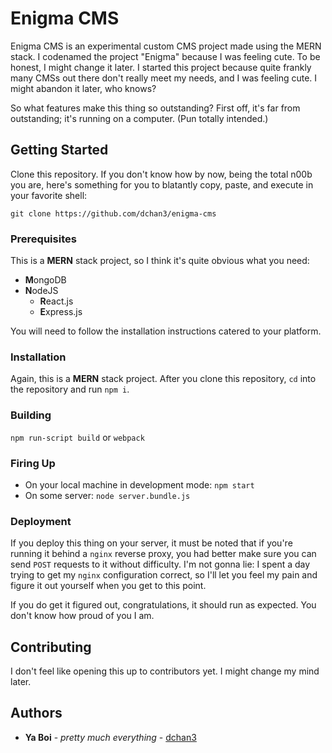 # Enigma CMS

Enigma CMS is an experimental custom CMS project made using the MERN stack.
I codenamed the project "Enigma" because I was feeling cute. To be honest, I might change it later.
I started this project because quite frankly many CMSs out there don't really meet my needs, and I was feeling cute.
I might abandon it later, who knows?

So what features make this thing so outstanding? First off, it's far from outstanding; it's running on a computer.
(Pun totally intended.) 

## Getting Started

Clone this repository. If you don't know how by now, being the total n00b you are, here's something for you to blatantly
copy, paste, and execute in your favorite shell:

`git clone https://github.com/dchan3/enigma-cms`

### Prerequisites

This is a **MERN** stack project, so I think it's quite obvious what you need:

- **M**ongoDB
- **N**odeJS
  * **R**eact.js
  * **E**xpress.js
  
You will need to follow the installation instructions catered to your platform.

### Installation

Again, this is a **MERN** stack project. After you clone this repository,
`cd` into the repository and run `npm i`.

### Building

`npm run-script build` or `webpack`

### Firing Up

- On your local machine in development mode: `npm start`
- On some server: `node server.bundle.js`

### Deployment

If you deploy this thing on your server,
it must be noted that if you're running it behind a `nginx` reverse proxy,
you had better make sure you can send `POST` requests to it without difficulty.
I'm not gonna lie: I spent a day trying to get my `nginx` configuration correct,
so I'll let you feel my pain and figure it out yourself when you get to this point.

If you do get it figured out, congratulations, it should run as expected. You don't know how proud of you I am.

## Contributing
I don't feel like opening this up to contributors yet. I might change my mind later.

## Authors
* **Ya Boi** - *pretty much everything* - [dchan3](https://github.com/dchan3)